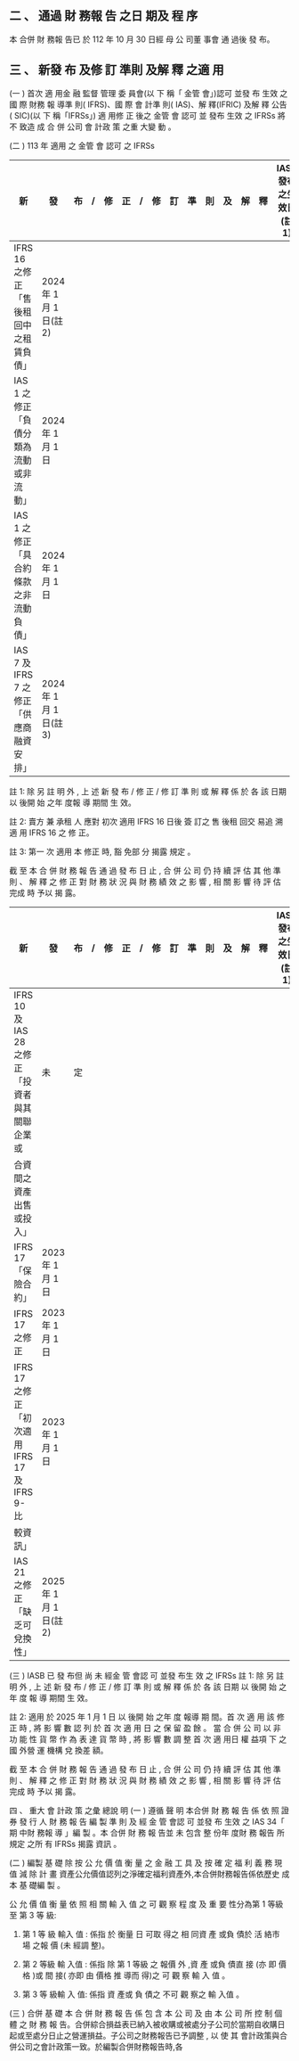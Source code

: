 
## 二 、 通過 財 務報 告 之日 期及 程 序

 本 合併 財 務報 告已 於 112 年 10 月 30 日經 母 公 司董 事會 通 過後 發 布。

## 三 、 新發 布 及修 訂 準則 及解 釋 之適 用

(一 ) 首次 適 用金 融 監督 管理 委 員會(以 下 稱「 金管 會」)認可 並發 布 生效 之國 際 財務 報 導準 則( IFRS)、國 際 會 計準 則( IAS)、解 釋(IFRIC)
及解 釋 公告 ( SIC)(以 下 稱「IFRSs」) 適 用修 正 後之 金管 會 認可 並 發布 生效 之 IFRSs 將不 致造 成 合 併 公司 會 計政 策 之重 大變 動 。

(二 ) 113 年 適用 之 金管 會 認可 之 IFRSs

| 新                                       | 發                        | 布   | /   | 修   | 正   | /   | 修   | 訂   | 準   | 則   | 及   | 解   | 釋   | IASB 發布之生效日(註 1)   |
|------------------------------------------|---------------------------|------|------|------|------|------|------|------|------|------|------|------|------|-----------------------------|
| IFRS 16 之修正「售後租回中之租賃負債」   | 2024 年 1 月 1 日(註 2) |      |      |      |      |      |      |      |      |      |      |      |      |                             |
| IAS 1 之修正「負債分類為流動或非流動」   | 2024 年 1 月 1 日         |      |      |      |      |      |      |      |      |      |      |      |      |                             |
| IAS 1 之修正「具合約條款之非流動負債」   | 2024 年 1 月 1 日         |      |      |      |      |      |      |      |      |      |      |      |      |                             |
| IAS 7 及 IFRS 7 之修正「供應商融資安排」 | 2024 年 1 月 1 日(註 3) |      |      |      |      |      |      |      |      |      |      |      |      |                             |

註 1: 除 另 註 明 外 , 上 述 新 發 布 / 修 正 / 修 訂 準 則 或 解 釋 係 於 各 該 日期 以 後開 始 之年 度報 導 期間 生 效。

註 2: 賣方 兼 承租 人 應對 初次 適用 IFRS 16 日後 簽 訂之 售 後租 回交 易追 溯 適 用 IFRS 16 之 修 正。

註 3: 第一 次 適用 本 修正 時, 豁 免部 分 揭露 規定 。

 截 至 本 合 併 財 務 報 告 通 過 發 布 日 止 , 合 併 公 司 仍 持 續 評 估 其 他 準 則 、 解 釋 之 修 正 對 財 務 狀 況 與 財 務 績 效 之 影 響 , 相 關 影 響 待 評 估 完成 時 予以 揭 露。

| 新                                             | 發                        | 布   | /   | 修   | 正   | /   | 修   | 訂   | 準   | 則   | 及   | 解   | 釋   | IASB 發布之生效日(註 1)   |
|------------------------------------------------|---------------------------|------|------|------|------|------|------|------|------|------|------|------|------|-----------------------------|
| IFRS 10 及 IAS 28 之修正「投資者與其關聯企業或 | 未                        | 定   |      |      |      |      |      |      |      |      |      |      |      |                             |
| 合資間之資產出售或投入」                       |                           |      |      |      |      |      |      |      |      |      |      |      |      |                             |
| IFRS 17「保險合約」                            | 2023 年 1 月 1 日         |      |      |      |      |      |      |      |      |      |      |      |      |                             |
| IFRS 17 之修正                                 | 2023 年 1 月 1 日         |      |      |      |      |      |      |      |      |      |      |      |      |                             |
| IFRS 17 之修正「初次適用 IFRS 17 及 IFRS 9-比 | 2023 年 1 月 1 日         |      |      |      |      |      |      |      |      |      |      |      |      |                             |
| 較資訊」                                       |                           |      |      |      |      |      |      |      |      |      |      |      |      |                             |
| IAS 21 之修正「缺乏可兌換性」                  | 2025 年 1 月 1 日(註 2) |      |      |      |      |      |      |      |      |      |      |      |      |                             |

(三 ) IASB 已 發 布但 尚 未 經金 管 會認 可 並發 布生 效 之 IFRSs 註 1: 除 另 註 明 外 , 上 述 新 發 布 / 修 正 / 修 訂 準 則 或 解 釋 係 於 各 該 日期 以 後開 始 之年 度 報 導 期間 生 效。

註 2: 適用 於 2025 年 1 月 1 日 以 後開 始 之年 度 報導 期 間。首 次 適 用 該 修 正 時 , 將 影 響 數 認 列 於 首 次 適 用 日 之 保 留 盈 餘 。 當 合 併 公 司 以 非 功 能 性 貨 幣 作 為 表 達 貨 幣 時 , 將 影 響 數 調 整 首 次 適 用日 權 益項 下 之國 外營 運 機構 兌 換差 額。

 截 至 本 合 併 財 務 報 告 通 過 發 布 日 止 , 合 併 公 司 仍 持 續 評 估 其 他 準 則 、 解 釋 之 修 正 對 財 務 狀 況 與 財 務 績 效 之 影 響 , 相 關 影 響 待 評 估 完成 時 予以 揭 露。

四 、 重大 會 計政 策 之彙 總說 明
(一 ) 遵循 聲 明 本合併 財 務 報 告 係 依 照 證 券 發 行 人 財 務 報 告 編 製 準 則 及 經 金 管 會認 可 並發 布 生效 之 IAS 34「 期 中財 務報 導 」編 製 。本 合併 財 務 報 告並 未 包含 整 份年 度財 務 報告 所 規定 之所 有 IFRSs 揭露 資訊 。

(二 ) 編製 基 礎 除 按 公 允 價 值 衡 量 之 金 融 工 具 及 按 確 定 福 利 義 務 現 值 減 除 計 畫 資產公允價值認列之淨確定福利資產外,本合併財務報告係依歷史 成本 基 礎編 製 。

 公 允 價 值 衡 量 依 照 相 關 輸 入 值 之 可 觀 察 程 度 及 重 要 性分為第 1 等級 至 第 3 等 級:
1. 第 1 等 級 輸入 值 : 係指 於 衡量 日 可取 得之 相 同資 產 或負 債於 活 絡市 場 之報 價 (未 經調 整)。

2. 第 2 等級 輸 入值 : 係指 除 第 1 等級 之 報價 外 ,資 產 或負 債直 接
(亦 即 價格 )或 間 接( 亦即 由 價格 推 導而 得)之 可 觀 察 輸 入 值 。

3. 第 3 等 級輸 入 值: 係指 資 產或 負 債之 不可 觀 察之 輸 入值 。

(三 ) 合併 基 礎 本 合 併 財 務 報 告 係 包 含 本 公 司 及 由 本 公 司 所 控 制 個 體 之 財 務 報 告。合併綜合損益表已納入被收購或被處分子公司於當期自收購日 起或至處分日止之營運損益。子公司之財務報告已予調整 , 以 使 其 會計政策與合併公司之會計政策一致。於編製合併財務報告時,各